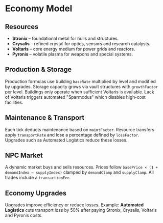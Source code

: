 # Economy Model

## Resources

- **Stronix** – foundational metal for hulls and structures.
- **Crysalis** – refined crystal for optics, sensors and research catalysts.
- **Voltaris** – core energy medium for power grids and reactors.
- **Pyronis** – volatile plasma for weapons and special systems.

## Production & Storage

Production formulas use building `baseRate` multiplied by level and modified by upgrades. Storage capacity grows via vault structures with `growthFactor` per level. Buildings only operate when sufficient Voltaris is available. Lack of Voltaris triggers automated "Sparmodus" which disables high-cost facilities.

## Maintenance & Transport

Each tick deducts maintenance based on `maintFactor`. Resource transfers apply `transportRate` and lose a percentage defined by `lossFactor`. Upgrades such as Automated Logistics reduce these losses.

## NPC Market

A dynamic market buys and sells resources. Prices follow `basePrice × (1 + demandIndex – supplyIndex)` clamped by `demandClamp` and `supplyClamp`. All trades include a `transactionFee`.

## Economy Upgrades

Upgrades improve efficiency or reduce losses. Example: **Automated Logistics** cuts transport loss by 50% after paying Stronix, Crysalis, Voltaris and Pyronis costs.

